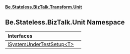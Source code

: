#### [Be.Stateless.BizTalk.Transform.Unit](README.md 'README')

## Be.Stateless.BizTalk.Unit Namespace

| Interfaces | |
| :--- | :--- |
| [ISystemUnderTestSetup&lt;T&gt;](ISystemUnderTestSetup_T_.md 'Be.Stateless.BizTalk.Unit.ISystemUnderTestSetup<T>') | |
